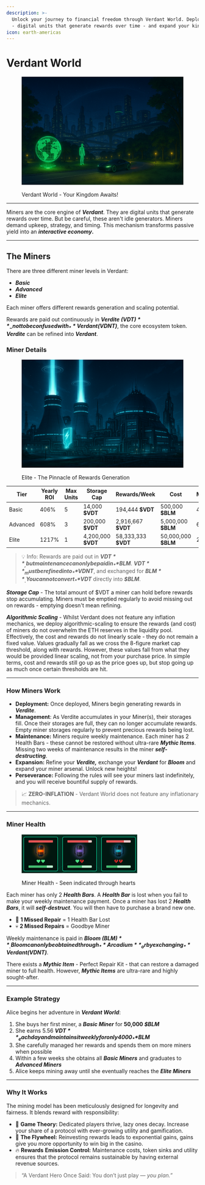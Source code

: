 ```yaml
---
description: >-
  Unlock your journey to financial freedom through Verdant World. Deploy miners
  - digital units that generate rewards over time - and expand your kingdom.
icon: earth-americas
---
```


# Verdant World

<figure><img src="../.gitbook/assets/ChatGPT Image Apr 16, 2025, 12_57_08 AM.png" alt=""><figcaption><p>Verdant World - Your Kingdom Awaits!</p></figcaption></figure>

***

Miners are the core engine of _**Verdant**_. They are digital units that generate rewards over time. But be careful, these aren't idle generators. Miners demand upkeep, strategy, and timing. This mechanism transforms passive yield into an _**interactive economy**_**.**

***

## The Miners

There are three different miner levels in Verdant:

* _**Basic**_
* _**Advanced**_
* _**Elite**_

Each miner offers different rewards generation and scaling potential.&#x20;

Rewards are paid out continuously in _**Verdite ($VDT)**_ - not to be confused with _**Verdant ($VDNT)**_, the core ecosystem token. _**Verdite**_ can be refined into _**Verdant**_.

### Miner Details

<figure><img src="../.gitbook/assets/image (1).png" alt=""><figcaption><p>Elite - The Pinnacle of Rewards Generation</p></figcaption></figure>

<table><thead><tr><th width="99">Tier</th><th width="91">Yearly ROI</th><th width="89">Max Units</th><th width="151">Storage Cap</th><th width="155">Rewards/Week</th><th width="165">Cost</th><th width="159">Maintenance/Week</th></tr></thead><tbody><tr><td>Basic</td><td>406%</td><td>5</td><td>14,000 <strong>$VDT</strong></td><td>194,444 <strong>$VDT</strong></td><td>500,000 <strong>$BLM</strong> </td><td>4,000 <strong>$BL</strong></td></tr><tr><td>Advanced</td><td>608%</td><td>3</td><td>200,000 <strong>$VDT</strong></td><td>2,916,667 <strong>$VDT</strong></td><td>5,000,000 <strong>$BLM</strong></td><td>60,000 <strong>$BLM</strong></td></tr><tr><td>Elite</td><td>1217%</td><td>1</td><td>4,200,000 <strong>$VDT</strong></td><td>58,333,333 <strong>$VDT</strong></td><td>50,000,000 <strong>$BLM</strong></td><td>2,000,000 <strong>$BLM</strong></td></tr></tbody></table>

> 💡 Info: Rewards are paid out in _**$VDT**_, but maintenance can only be paid in _**$BLM**_. _**$VDT**_ must be refined into _**$VDNT**_, and exchanged for _**$BLM**_. You cannot convert _**$VDT**_ directly into _**$BLM**_.

_**Storage Cap**_ - The total amount of $VDT a miner can hold before rewards stop accumulating. Miners must be emptied regularly to avoid missing out on rewards - emptying doesn't mean refining.

_**Algorithmic Scaling**_ - Whilst Verdant does not feature any inflation mechanics, we deploy algorithmic-scaling to ensure the rewards (and cost) of miners do not overwhelm the ETH reserves in the liquidity pool. Effectively, the cost and rewards do not linearly scale - they do not remain a fixed value. Values gradually fall as we cross the 8-figure market cap threshold, along with rewards. However, these values fall from what they would be provided linear scaling, not from your purchase price. In simple terms, cost and rewards still go up as the price goes up, but stop going up as much once certain thresholds are hit.

***

### How Miners Work

* **Deployment:** Once deployed, Miners begin generating rewards in _**Verdite**_.
* **Management**: As Verdite accumulates in your Miner(s), their storages fill. Once their storages are full, they can no longer accumulate rewards. Empty miner storages regularly to prevent precious rewards being lost.
* **Maintenance:** Miners require weekly maintenance. Each miner has 2 Health Bars - these cannot be restored without ultra-rare _**Mythic Items**_. Missing two weeks of maintenance results in the miner _**self-destructing**_.
* **Expansion:** Refine your _**Verdite,**_ exchange your _**Verdant**_ for _**Bloom**_ and expand your miner arsenal. Unlock new heights!
* **Perseverance:** Following the rules will see your miners last indefinitely, and you will receive bountiful supply of rewards.

> 📈 **ZERO-INFLATION** - Verdant World does not feature any inflationary mechanics.

***

### Miner Health

<figure><img src="../.gitbook/assets/image (3).png" alt=""><figcaption><p>Miner Health - Seen indicated through hearts</p></figcaption></figure>

Each miner has only 2 _**Health Bars**_. A _**Health Bar**_ is lost when you fail to make your weekly maintenance payment. Once a miner has lost 2 _**Health Bars**_, it will _**self-destruct**_. You will then have to purchase a brand new one.

* 🔧 **1 Missed Repair** = 1 Health Bar Lost
* 💀 **2 Missed Repairs** = Goodbye Miner

Weekly maintenance is paid in _**Bloom ($BLM)**_. Bloom can only be obtained through _**Arcadium**_ or by exchanging _**Verdant ($VDNT)**_.

There exists a _**Mythic Item**_ - Perfect Repair Kit - that can restore a damaged miner to full health. However, _**Mythic Items**_ are ultra-rare and highly sought-after.

***

### Example Strategy

Alice begins her adventure in _**Verdant World**_:

1. She buys her first miner, a _**Basic Miner**_ for **50,000&#x20;**_**$BLM**_
2. She earns 5.56 _**$VDT**_ each day and maintains it weekly for only 4000 _**$BLM**_
3. She carefully managed her rewards and spends them on more miners when possible
4. Within a few weeks she obtains all _**Basic Miners**_ and graduates to _**Advanced Miners**_
5. Alice keeps mining away until she eventually reaches the _**Elite Miners**_

***

### Why It Works

The mining model has been meticulously designed for longevity and fairness. It blends reward with responsibility:

* 🧠 **Game Theory:** Dedicated players thrive, lazy ones decay. Increase your share of a protocol with ever-growing utility and gamification.
* 🔁 **The Flywheel:** Reinvesting rewards leads to exponential gains, gains give you more opportunity to win big in the casino.
* 🔥 **Rewards** **Emission Control:** Maintenance costs, token sinks and utility ensures that the protocol remains sustainable by having external revenue sources.

> “A Verdant Hero Once Said: You don’t just play — _you plan._”
